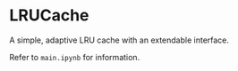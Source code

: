 # LRUCache
A simple, adaptive LRU cache with an extendable interface.

Refer to `main.ipynb` for information.